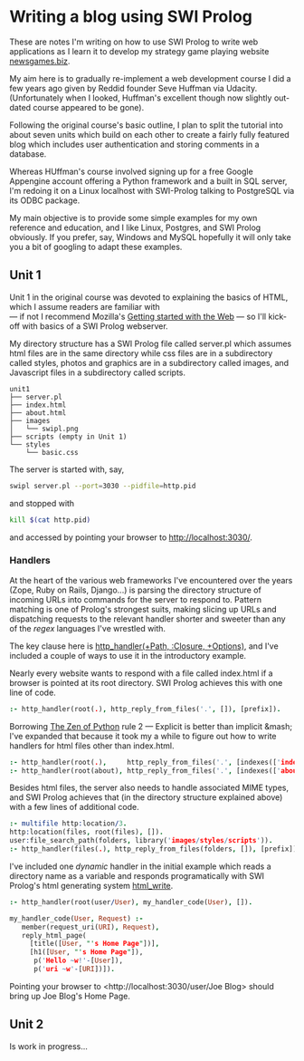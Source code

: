 # Writing a blog using SWI Prolog

These are notes I'm writing on how to use SWI Prolog to write web applications as I learn it to develop my strategy game playing website 
[newsgames.biz](http://www.newsgames.biz/).

My aim here is to gradually re-implement a web development course I did a few years ago given by Reddid founder Seve Huffman via Udacity. 
(Unfortunately when I looked, Huffman's excellent though now slightly out-dated course appeared to be gone).

Following the original course's basic outline, I plan to split the tutorial into about seven units which build on each other to create a fairly
fully featured blog which includes user authentication and storing comments in a database.

Whereas HUffman's course involved signing up for a free Google Appengine account offering a Python framework and a built in SQL server, 
I'm redoing it on a Linux localhost with SWI-Prolog talking to PostgreSQL via its ODBC package. 

My main objective is to provide some simple examples for my own reference and education, and I like Linux, Postgres, and SWI Prolog obviously.
If you prefer, say, Windows and MySQL hopefully it will only take you a bit of googling to adapt these examples.

## Unit 1

Unit 1 in the original course was devoted to explaining the basics of HTML, which I assume readers are familiar with  
&mdash; if not I recommend Mozilla's [Getting started with the Web](https://developer.mozilla.org/en-US/docs/Learn/Getting_started_with_the_web) &mdash; 
so I'll kick-off with basics of a SWI Prolog webserver.

My directory structure has a SWI Prolog file called server.pl which assumes html files are in the same directory while
css files are in a subdirectory called styles, photos and graphics are in a subdirectory called images, and
Javascript files in a subdirectory called scripts.

```
unit1
├── server.pl
├── index.html
├── about.html
├── images
│   └── swipl.png
├── scripts (empty in Unit 1)
└── styles
    └── basic.css
```

The server is started with, say, 
```bash
swipl server.pl --port=3030 --pidfile=http.pid
``` 
and stopped with 
```bash
kill $(cat http.pid)
```
and accessed by pointing your browser to <http://localhost:3030/>.

### Handlers

At the heart of the various web frameworks I've encountered over the years (Zope, Ruby on Rails, Django...) is parsing the directory structure
of incoming URLs into commands for the server to respond to. Pattern matching is one of Prolog's strongest suits, making slicing up URLs and dispatching
requests to the relevant handler shorter and sweeter than any of the _regex_ languages I've wrestled with.

The key clause here is [http_handler(+Path, :Closure, +Options)](http://www.swi-prolog.org/pldoc/doc_for?object=http_handler/3), and I've included
a couple of ways to use it in the introductory example.

Nearly every website wants to respond with a file called index.html if a browser is pointed at its root directory. SWI Prolog achieves this with one
line of code.

```prolog
:- http_handler(root(.), http_reply_from_files('.', []), [prefix]).
```

Borrowing [The Zen of Python](https://www.python.org/dev/peps/pep-0020/) rule 2 &mdash; Explicit is better than implicit &mash; 
I've expanded that because it took my a while to figure out how to write handlers for html files other than index.html.

```prolog
:- http_handler(root(.),     http_reply_from_files('.', [indexes(['index.html'])]), [prefix]).
:- http_handler(root(about), http_reply_from_files('.', [indexes(['about.html'])]), [prefix]).
```

Besides html files, the server also needs to handle associated MIME types, and SWI Prolog achieves that (in the directory structure explained
above) with a few lines of additional code.

```prolog
:- multifile http:location/3.
http:location(files, root(files), []).
user:file_search_path(folders, library('images/styles/scripts')).
:- http_handler(files(.), http_reply_from_files(folders, []), [prefix]).
```
I've included one _dynamic_ handler in the initial example which reads a directory name as a variable and responds programatically
with SWI Prolog's html generating system [html_write](http://www.swi-prolog.org/pldoc/man?section=htmlwrite).

```prolog
:- http_handler(root(user/User), my_handler_code(User), []).

my_handler_code(User, Request) :-
   member(request_uri(URI), Request),
   reply_html_page(
     [title([User, "'s Home Page"])],
	 [h1([User, "'s Home Page"]),
	  p('Hello ~w!'-[User]),
      p('uri ~w'-[URI])]).
```

Pointing your browser to <http://localhost:3030/user/Joe Blog> should bring up Joe Blog's Home Page.

## Unit 2

Is work in progress...

